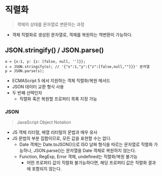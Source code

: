 # 직렬화
> 객체의 상태를 문자열로 변환하는 과정
- 객체 직렬화로 생성된 문자열로, 객체를 복원하는 역변환이 가능하다.

## JSON.stringify() / JSON.parse()
```
o = {x:1, y: {z: [false, null, '']}};
s = JSON.stringify(o); // '{"x":1,"y":{"z":[false,null,""]}}' 문자열
p = JSON.parse(s);
```
- ECMAScript 5 에서 지원하는 객체 직렬화/복원 메서드
- JSON 데이터 교환 형식 사용
- 두 번째 선택인자
  - 직렬화 혹은 복원할 프로퍼티 목록 지정 가능


### JSON
> JavaScript Object Notation
- JS 객체 리터럴, 배열 리터럴의 문법과 매우 유사
- JS 문법의 부분 집합이므로, 모든 값을 표현할 수는 없다.
  - Date 객체는 Date.toJSON()으로 ISO 날짜 형식을 따르는 문자열로 직렬화 가능하나, JSON.parse()는 문자열을 Date 객체로 복원하지 않는다.
  - Function, RegExp, Error 객체, undefined는 직렬화/복원 불가능
    - 어떤 프로퍼티 값이 직렬화 불가능하다면, 해당 프로퍼티 값은 직렬화 결과에 포함되지 않는다.
